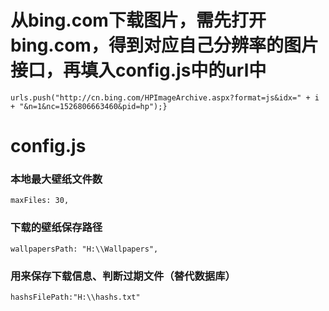 # 从bing.com下载图片，需先打开bing.com，得到对应自己分辨率的图片接口，再填入config.js中的url中

`
urls.push("http://cn.bing.com/HPImageArchive.aspx?format=js&idx=" + i + "&n=1&nc=1526806663460&pid=hp");}
`

# config.js  
### 本地最大壁纸文件数 
    maxFiles: 30,
### 下载的壁纸保存路径
    wallpapersPath: "H:\\Wallpapers",
### 用来保存下载信息、判断过期文件（替代数据库）
    hashsFilePath:"H:\\hashs.txt"